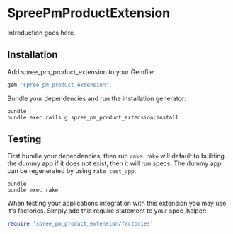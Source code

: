 SpreePmProductExtension
=======================

Introduction goes here.

Installation
------------

Add spree_pm_product_extension to your Gemfile:

```ruby
gem 'spree_pm_product_extension'
```

Bundle your dependencies and run the installation generator:

```shell
bundle
bundle exec rails g spree_pm_product_extension:install
```

Testing
-------

First bundle your dependencies, then run `rake`. `rake` will default to building the dummy app if it does not exist, then it will run specs. The dummy app can be regenerated by using `rake test_app`.

```shell
bundle
bundle exec rake
```

When testing your applications integration with this extension you may use it's factories.
Simply add this require statement to your spec_helper:

```ruby
require 'spree_pm_product_extension/factories'
```

